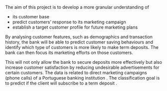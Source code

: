 The aim of this project is to develop a more granular understanding of 
- its customer base 
- predict customers’ response to its marketing campaign 
- establish a target customer profile for future marketing plans 

By analysing customer features, such as demographics and transaction history, the bank will be able to predict customer saving behaviours and identify which type of customers is more likely to make term deposits. The bank can then focus its marketing efforts on those customers. 

This will not only allow the bank to secure deposits more effectively but also increase customer satisfaction by reducing undesirable advertisements for certain customers.
The data is related to direct marketing campaigns (phone calls) of a Portuguese banking institution . 
The classification goal is to predict if the client will subscribe to a term deposit .
